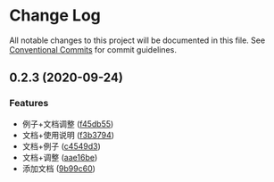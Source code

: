 # Change Log

All notable changes to this project will be documented in this file.
See [Conventional Commits](https://conventionalcommits.org) for commit guidelines.

## 0.2.3 (2020-09-24)


### Features

* 例子+文档调整 ([f45db55](https://github.com/PingPong-FED/paketvy/commit/f45db55))
* 文档+使用说明 ([f3b3794](https://github.com/PingPong-FED/paketvy/commit/f3b3794))
* 文档+例子 ([c4549d3](https://github.com/PingPong-FED/paketvy/commit/c4549d3))
* 文档+调整 ([aae16be](https://github.com/PingPong-FED/paketvy/commit/aae16be))
* 添加文档 ([9b99c60](https://github.com/PingPong-FED/paketvy/commit/9b99c60))
